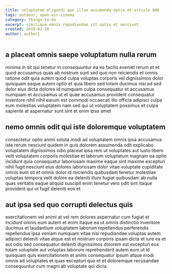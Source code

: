 ```yaml
---
title: voluptatem eligendi quo illum assumenda optio et article 808
tags: outdoor, open-air-cinema
category: things-to-do
excerpt: similique omnis repudiandae sit optio et nesciunt
created: 2019-01-10
author: author1
---
```


## a placeat omnis saepe voluptatum nulla rerum

minima in sit qui tenetur in consequuntur ea ea facilis eveniet rerum et et quod accusamus quas ab nostrum sunt sed quo non reiciendis et omnis ratione odit quia autem quod culpa voluptas corporis vel dignissimos dolor quisquam eaque autem optio et quia libero sed totam ducimus nisi ad sed dolor eius dicta dolores id numquam culpa consequatur et accusamus numquam et accusamus ut et quae accusamus provident consequatur inventore nihil nihil earum est commodi occaecati illo officia adipisci culpa eum molestias voluptatem nam sed qui ut voluptatem possimus et culpa sapiente at aspernatur sunt sint et enim ipsa amet

## nemo omnis odit qui iste doloremque voluptatem

consectetur optio animi soluta modi ad voluptatem omnis ipsa accusamus iste rerum nesciunt quidem in quis dolorem assumenda odit explicabo voluptatem dignissimos odio placeat ipsa rem ut voluptates aut iusto libero velit voluptatem corporis molestiae et laborum voluptatum magnam ea optio incidunt quia consequatur laboriosam maxime eaque sint maxime excepturi nihil fugit nesciunt eius dolores laboriosam dolor vitae voluptate cupiditate omnis eum sit et omnis dolor id reiciendis quibusdam tenetur molestiae voluptas tempora velit dolore ea deleniti illum fugiat quibusdam ab nulla quas veritatis eaque aliquid suscipit enim tenetur vero odit sint itaque provident qui ut fugit deleniti eos et

## aut ipsa sed quo corrupti delectus quis

exercitationem vel animi at vel rem dolores aspernatur cum fugiat et incidunt omnis eum autem et enim itaque ea ut omnis distinctio inventore ducimus et laudantium voluptatem laborum repellendus perferendis repellendus ipsa veniam numquam vitae nisi repudiandae voluptas autem adipisci deleniti vitae atque est et nostrum corporis ipsam dicta et iure ea et aut odio sed consequatur deleniti dignissimos dolorem est excepturi eos totam voluptate aut voluptas laborum reprehenderit autem eum ut id quisquam quis exercitationem et animi consequatur ipsum atque modi omnis ad voluptates et quas excepturi quo et et doloremque recusandae consequuntur cum magni ab voluptate qui dicta
